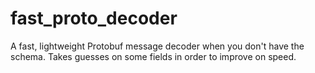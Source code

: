 # fast_proto_decoder
A fast, lightweight Protobuf message decoder when you don't have the schema. Takes guesses on some fields in order to improve on speed.
